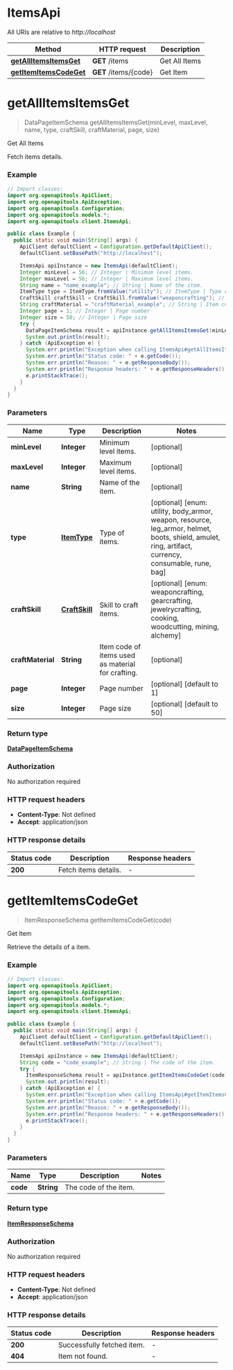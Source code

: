 # ItemsApi

All URIs are relative to *http://localhost*

| Method | HTTP request | Description |
|------------- | ------------- | -------------|
| [**getAllItemsItemsGet**](ItemsApi.md#getAllItemsItemsGet) | **GET** /items | Get All Items |
| [**getItemItemsCodeGet**](ItemsApi.md#getItemItemsCodeGet) | **GET** /items/{code} | Get Item |


<a id="getAllItemsItemsGet"></a>
# **getAllItemsItemsGet**
> DataPageItemSchema getAllItemsItemsGet(minLevel, maxLevel, name, type, craftSkill, craftMaterial, page, size)

Get All Items

Fetch items details.

### Example
```java
// Import classes:
import org.openapitools.ApiClient;
import org.openapitools.ApiException;
import org.openapitools.Configuration;
import org.openapitools.models.*;
import org.openapitools.client.ItemsApi;

public class Example {
  public static void main(String[] args) {
    ApiClient defaultClient = Configuration.getDefaultApiClient();
    defaultClient.setBasePath("http://localhost");

    ItemsApi apiInstance = new ItemsApi(defaultClient);
    Integer minLevel = 56; // Integer | Minimum level items.
    Integer maxLevel = 56; // Integer | Maximum level items.
    String name = "name_example"; // String | Name of the item.
    ItemType type = ItemType.fromValue("utility"); // ItemType | Type of items.
    CraftSkill craftSkill = CraftSkill.fromValue("weaponcrafting"); // CraftSkill | Skill to craft items.
    String craftMaterial = "craftMaterial_example"; // String | Item code of items used as material for crafting.
    Integer page = 1; // Integer | Page number
    Integer size = 50; // Integer | Page size
    try {
      DataPageItemSchema result = apiInstance.getAllItemsItemsGet(minLevel, maxLevel, name, type, craftSkill, craftMaterial, page, size);
      System.out.println(result);
    } catch (ApiException e) {
      System.err.println("Exception when calling ItemsApi#getAllItemsItemsGet");
      System.err.println("Status code: " + e.getCode());
      System.err.println("Reason: " + e.getResponseBody());
      System.err.println("Response headers: " + e.getResponseHeaders());
      e.printStackTrace();
    }
  }
}
```

### Parameters

| Name | Type | Description  | Notes |
|------------- | ------------- | ------------- | -------------|
| **minLevel** | **Integer**| Minimum level items. | [optional] |
| **maxLevel** | **Integer**| Maximum level items. | [optional] |
| **name** | **String**| Name of the item. | [optional] |
| **type** | [**ItemType**](.md)| Type of items. | [optional] [enum: utility, body_armor, weapon, resource, leg_armor, helmet, boots, shield, amulet, ring, artifact, currency, consumable, rune, bag] |
| **craftSkill** | [**CraftSkill**](.md)| Skill to craft items. | [optional] [enum: weaponcrafting, gearcrafting, jewelrycrafting, cooking, woodcutting, mining, alchemy] |
| **craftMaterial** | **String**| Item code of items used as material for crafting. | [optional] |
| **page** | **Integer**| Page number | [optional] [default to 1] |
| **size** | **Integer**| Page size | [optional] [default to 50] |

### Return type

[**DataPageItemSchema**](DataPageItemSchema.md)

### Authorization

No authorization required

### HTTP request headers

 - **Content-Type**: Not defined
 - **Accept**: application/json

### HTTP response details
| Status code | Description | Response headers |
|-------------|-------------|------------------|
| **200** | Fetch items details. |  -  |

<a id="getItemItemsCodeGet"></a>
# **getItemItemsCodeGet**
> ItemResponseSchema getItemItemsCodeGet(code)

Get Item

Retrieve the details of a item.

### Example
```java
// Import classes:
import org.openapitools.ApiClient;
import org.openapitools.ApiException;
import org.openapitools.Configuration;
import org.openapitools.models.*;
import org.openapitools.client.ItemsApi;

public class Example {
  public static void main(String[] args) {
    ApiClient defaultClient = Configuration.getDefaultApiClient();
    defaultClient.setBasePath("http://localhost");

    ItemsApi apiInstance = new ItemsApi(defaultClient);
    String code = "code_example"; // String | The code of the item.
    try {
      ItemResponseSchema result = apiInstance.getItemItemsCodeGet(code);
      System.out.println(result);
    } catch (ApiException e) {
      System.err.println("Exception when calling ItemsApi#getItemItemsCodeGet");
      System.err.println("Status code: " + e.getCode());
      System.err.println("Reason: " + e.getResponseBody());
      System.err.println("Response headers: " + e.getResponseHeaders());
      e.printStackTrace();
    }
  }
}
```

### Parameters

| Name | Type | Description  | Notes |
|------------- | ------------- | ------------- | -------------|
| **code** | **String**| The code of the item. | |

### Return type

[**ItemResponseSchema**](ItemResponseSchema.md)

### Authorization

No authorization required

### HTTP request headers

 - **Content-Type**: Not defined
 - **Accept**: application/json

### HTTP response details
| Status code | Description | Response headers |
|-------------|-------------|------------------|
| **200** | Successfully fetched item. |  -  |
| **404** | Item not found. |  -  |

